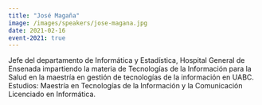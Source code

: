```yaml
---
title: "José Magaña"
image: /images/speakers/jose-magana.jpg
date: 2021-02-16
event-2021: true
---
```


Jefe del departamento de Informática y Estadística, Hospital General de Ensenada impartiendo la materia de Tecnologías de la Información para la Salud en la maestría en gestión de tecnologías de la información en UABC. Estudios: Maestría en Tecnologías de la Información y la Comunicación Licenciado en Informática.